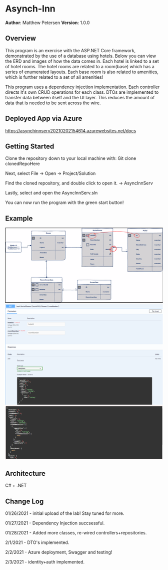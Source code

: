 # Asynch-Inn

**Author**: Matthew Petersen
**Version**: 1.0.0 

## Overview
This program is an exercise with the ASP.NET Core framework, demonstrated by the use of a database using hotels. Below you can view the ERD and images of how the data comes in. Each hotel is linked to a set of hotel rooms. The hotel rooms are related to a room(base) which has a series of enumerated layouts. Each base room is also related to amenities, which is further related to a set of all amenities!

This program uses a dependency injection implementation. Each controller directs it's own CRUD operations for each class. DTOs are implemented to transfer data between itself and the UI layer. This reduces the amount of data that is needed to be sent across the wire.

## Deployed App via Azure
https://asynchinnserv20210202154614.azurewebsites.net/docs

## Getting Started
Clone the repository down to your local machine with: Git clone clonedRepoHere

Next, select File -> Open -> Project/Solution

Find the cloned repository, and double click to open it. -> AsyncInnServ

Lastly, select and open the AsyncInnServ.sln

You can now run the program with the green start button!

## Example
![image](hotelSetup.PNG)
![image](swash.PNG)
![image](swash1.PNG)

## Architecture
C# + .NET

## Change Log

01/26/2021 - initial upload of the lab! Stay tuned for more.

01/27/2021 - Dependency Injection succsessful.

01/28/2021 - Added more classes, re-wired controllers+repositories.

2/1/2021 - DTO's implemented.

2/2/2021 - Azure deployment, Swagger and testing!

2/3/2021 - identity+auth implemented.

